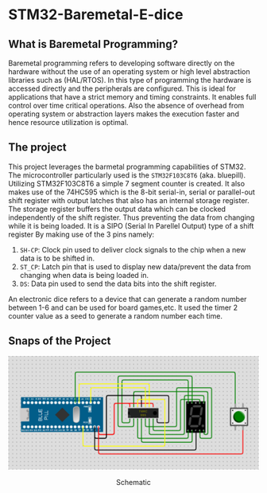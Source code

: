 # STM32-Baremetal-E-dice

## What is Baremetal Programming?
Baremetal programming refers to developing software directly on the hardware without the use of an operating system or high level abstraction libraries such as (HAL/RTOS). In this type of programming the hardware is accessed directly and the peripherals are configured. This is ideal for applications that have a strict memory and timing constraints. It enables full control over time critical operations. Also the absence of overhead from operating system or abstraction layers makes the execution faster and hence resource utilization is optimal.

## The project
This project leverages the barmetal programming capabilities of STM32. The microcontroller particularly used is the ```STM32F103C8T6``` (aka. bluepill). Utilizing STM32F103C8T6 a simple 7 segment counter is created. It also makes use of the 74HC595 which is the 8-bit serial-in, serial or parallel-out shift register with output latches that also has an internal storage register. The storage register buffers the output data which can be clocked independently of the shift register. Thus preventing the data from changing while it is being loaded. It is a SIPO (Serial In Parellel Output) type of a shift register  By making use of the 3 pins namely:
1. ```SH-CP```: Clock pin used to deliver clock signals to the chip when a new data is to be shifted in.
2. ```ST_CP```: Latch pin that is used to display new data/prevent the data from changing when data is being loaded in.
3. ```DS```: Data pin used to send the data bits into the shift register.

An electronic dice refers to a device that can generate a random number between 1-6 and can be used for board games,etc. It used the timer 2 counter value as a seed to generate a random number each time.

## Snaps of the Project
<p align=center>
  <img src="Resources/Schematic.svg">
  <p align=center>Schematic</p>
</p>